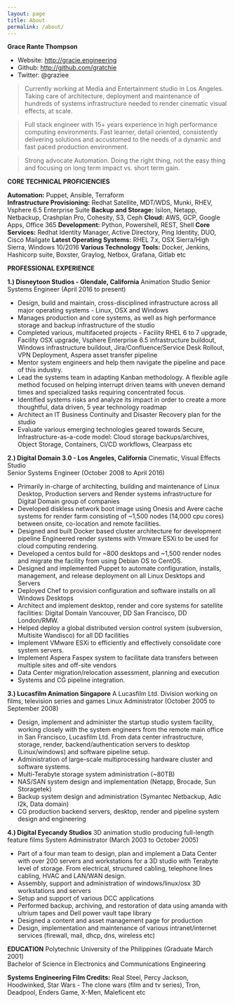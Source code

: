 ```yaml
---
layout: page
title: About
permalink: /about/
---
```


__Grace Rante Thompson__
* Website: http://gracie.engineering 
* Github: http://github.com/gratchie  
* Twitter: @graziee


> Currently working at Media and Entertainment studio in Los Angeles. Taking care of architecture, deployment  and maintenance of hundreds of systems infrastructure needed to render cinematic visual effects, at scale. 

> Full stack engineer with 15+ years experience in high performance computing environments. Fast learner, detail oriented, consistently delivering solutions and accustomed to the needs of a dynamic and fast paced production environment. 

> Strong advocate Automation. Doing the right thing, not the easy thing and focusing on long term impact vs. short term gain.

__CORE TECHNICAL PROFICIENCIES__

__Automation:__ Puppet, Ansible, Terraform  
__Infrastructure Provisioning:__ Redhat Satellite, MDT/WDS, Munki, RHEV, Vsphere 6.5 Enterprise Suite 
__Backup and Storage:__ Isilon, Netapp, Netbackup, Crashplan Pro, Cohesity, S3, Ceph
__Cloud:__ AWS, GCP, Google Apps, Office 365 
__Development:__ Python, Powershell, REST, Shell
__Core Services:__ Redhat Identity Manager, Active Directory, Ping Identity, DUO, Cisco Mailgate
__Latest Operating Systems:__ RHEL 7.x, OSX Sierra/High Sierra, Windows 10/2016
__Various Technology Tools:__ Docker, Jenkins, Hashicorp suite, Boxster, Graylog, Netbox, Grafana, Gitlab etc
						

__PROFESSIONAL EXPERIENCE__
					
__1.) Disneytoon Studios - Glendale, California__
     Animation Studio
     Senior Systems Engineer 
     (April 2016 to present) 

* Design, build and maintain, cross-disciplined infrastructure across all major operating systems - Linux, OSX and Windows
* Manages production and core systems, as well as high performance storage and backup infrastructure of the studio
* Completed various, multifaceted projects - Facility RHEL 6 to 7 upgrade, Facility OSX upgrade, Vsphere Enterprise 6.5 infrastructure buildout, Windows infrastructure buildout, Jira/Confluence/Service Desk Rollout, VPN Deployment, Aspera asset transfer pipeline
* Mentor system engineers and help them navigate the pipeline and pace of this industry. 
* Lead the systems team in adapting Kanban methodology. A flexible agile method focused on helping interrupt driven teams with uneven demand times and specialized tasks requiring concentrated focus.
* Identified systems risks and analyze its impact in order to create a more thoughtful, data driven, 5 year technology roadmap
* Architect an IT Business Continuity and Disaster Recovery plan for the studio
* Evaluate various emerging technologies geared towards Secure, Infrastructure-as-a-code model: Cloud storage backups/archives, Object Storage, Containers, CI/CD workflows, Clearpass etc


__2.) Digital Domain 3.0 - Los Angeles, California__
     Cinematic, Visual Effects Studio  
     Senior Systems Engineer 
     (October 2008 to April 2016)	

* Primarily in-charge of architecting, building and maintenance of Linux Desktop, Production servers and Render systems infrastructure for Digital Domain group of companies
* Developed diskless network boot image using Onesis and Avere cache systems for render farm consisting of ~1,500 nodes (14,000 cpu cores) between onsite, co-location and remote facilities.
* Designed and built Docker based cluster architecture for development pipeline
Engineered render systems with Vmware ESXi to be used for cloud computing rendering.
* Developed a centos build for ~800 desktops and ~1,500 render nodes and migrate the facility from using Debian OS to CentOS.
* Designed and implemented Puppet to automate configuration, installs, management, and release deployment on all Linux Desktops and Servers
* Deployed Chef to provision configuration and software installs on all Windows Desktops
* Architect and implement desktop, render and core systems for satellite facilities: Digital Domain Vancouver, DD San Francisco, DD London/RMW.
* Helped deploy a global distributed version control system (subversion, Multisite Wandisco) for all DD facilities
* Implement VMware ESXi to efficiently and effectively consolidate core system servers.
* Implement Aspera Faspex system to facilitate data transfers between multiple sites and off-site vendors
* Data Center migration/relocation assessment, planning and execution
* Systems and CG pipeline integration.
						
__3.) Lucasfilm Animation Singapore__ 
     A Lucasfilm Ltd. Division working on films, television series and games 
     Linux Administrator
    (October 2005 to September 2008)
								
* Design, implement and administer the startup studio system facility, working closely with the system engineers from the remote main office in San Francisco, Lucasfilm Ltd. From data center infrastructure, storage, render, backend/authentication servers to desktop (Linux/windows) and software pipeline setup.					
* Administration of large-scale multiprocessing hardware cluster and software systems.
* Multi-Terabyte storage system administration (~80TB)
* NAS/SAN system design and implementation (Netapp, Brocade, Sun Storagetek)
* Backup system design and administration (Symantec Netbackup, Adic I2k, Data domain) 
* CG production backend servers, desktop, render and pipeline system design and engineering


__4.) Digital Eyecandy Studios__
     3D animation studio producing full-length feature films 
     System Administrator 
     (March 2003 to October 2005)
								
* Part of a four man team to design, plan and implement a Data Center with over 200 servers and workstations for a 3D studio with Terabyte level of storage. From electrical, structured cabling, telephone lines cabling, HVAC and LAN/WAN design.
* Assembly, support and administration of windows/linux/osx 3D workstations and servers	
* Setup and support of various DCC applications
* Performed backup, archiving, and restoration of data using amanda with ultrium tapes and Dell power vault tape library
* Designed a content and asset management page for production
* Design, implementation and maintenance of various intranet/internet services (firewall, mail, dhcp, dns, wireless etc)
							
	
__EDUCATION__ 
Polytechnic University of the Philippines (Graduate March 2001)					
Bachelor of Science in Electronics and Communications Engineering
						
__Systems Engineering Film Credits:__ Real Steel, Percy Jackson, Hoodwinked, Star Wars - The clone wars (film and tv series), Tron, Deadpool, Enders Game, X-Men, Maleficent etc 


